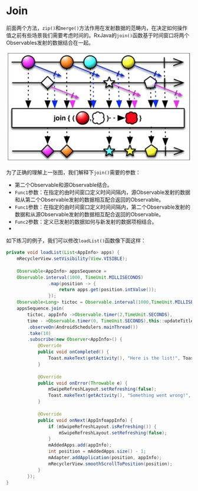 # Join

前面两个方法，`zip()`和`merge()`方法作用在发射数据的范畴内，在决定如何操作值之前有些场景我们需要考虑时间的。RxJava的`join()`函数基于时间窗口将两个Observables发射的数据结合在一起。

![](chapter6_6.png)

为了正确的理解上一张图，我们解释下`join()`需要的参数：

* 第二个Observable和源Observable结合。
* `Func1`参数：在指定的由时间窗口定义时间间隔内，源Observable发射的数据和从第二个Observable发射的数据相互配合返回的Observable。
* `Func1`参数：在指定的由时间窗口定义时间间隔内，第二个Observable发射的数据和从源Observable发射的数据相互配合返回的Observable。
* `Func2`参数：定义已发射的数据如何与新发射的数据项相结合。
* 
如下练习的例子，我们可以修改`loadList()`函数像下面这样：
```java
private void loadList(List<AppInfo> apps) {
    mRecyclerView.setVisibility(View.VISIBLE);
    
    Observable<AppInfo> appsSequence =
    Observable.interval(1000, TimeUnit.MILLISECONDS)
                .map(position -> {
                    return apps.get(position.intValue());
                });
    Observable<Long> tictoc = Observable.interval(1000,TimeUnit.MILLISECONDS);
    appsSequence.join(
        tictoc, appInfo ->Observable.timer(2,TimeUnit.SECONDS),
        time - >Observable.timer(0, TimeUnit.SECONDS),this::updateTitle)
        .observeOn(AndroidSchedulers.mainThread())
        .take(10)
        .subscribe(new Observer<AppInfo>() {
            @Override
            public void onCompleted() {
                Toast.makeText(getActivity(), "Here is the list!", Toast.LENGTH_LONG).show();
            }
            
            @Override
            public void onError(Throwable e) {
                mSwipeRefreshLayout.setRefreshing(false); 
                Toast.makeText(getActivity(), "Something went wrong!", Toast.LENGTH_SHORT).show();
            }
            
            @Override
            public void onNext(AppInfoappInfo) {
                if (mSwipeRefreshLayout.isRefreshing()) {
                    mSwipeRefreshLayout.setRefreshing(false);
                } 
                mAddedApps.add(appInfo);
                int position = mAddedApps.size() - 1;
                mAdapter.addApplication(position, appInfo);
                mRecyclerView.smoothScrollToPosition(position);
            } 
        });
}
```


